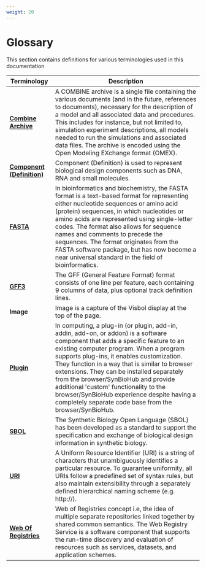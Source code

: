 ```yaml
---
weight: 20
---
```


# Glossary

This section contains definitions for various terminologies used in this documentation

|   Terminology      |     Description         |
|----------------------|----------------------------------|
|  **[Combine Archive](http://co.mbine.org/documents/archive)**  | A COMBINE archive is a single file containing the various documents (and in the future, references to documents), necessary for the description of a model and all associated data and procedures. This includes for instance, but not limited to, simulation experiment descriptions, all models needed to run the simulations and associated data files. The archive is encoded using the Open Modeling EXchange format (OMEX).            |
| **[Component (Definition)](https://dissys.github.io/sbol-owl/sbol-owl.html#ComponentDefinition)** | Component (Definition) is used to represent biological design components such as DNA, RNA and small molecules. |
| **[FASTA](https://en.wikipedia.org/wiki/FASTA_format)**       | In bioinformatics and biochemistry, the FASTA format is a text-based format for representing either nucleotide sequences or amino acid (protein) sequences, in which nucleotides or amino acids are represented using single-letter codes. The format also allows for sequence names and comments to precede the sequences. The format originates from the FASTA software package, but has now become a near universal standard in the field of bioinformatics.|
| **[GFF3](http://asia.ensembl.org/info/website/upload/gff3.html)**       | The GFF (General Feature Format) format consists of one line per feature, each containing 9 columns of data, plus optional track definition lines. |
| **Image**     | Image is a capture of the Visbol display at the top of the page.|
| **[Plugin](https://en.wikipedia.org/wiki/Plug-in_(computing))** | In computing, a plug-in (or plugin, add-in, addin, add-on, or addon) is a software component that adds a specific feature to an existing computer program. When a program supports plug-ins, it enables customization. They function in a way that is similar to browser extensions. They can be installed separately from the browser/SynBioHub and provide additional 'custom' functionality to the browser/SynBioHub experience despite having a completely separate code base from the browser/SynBioHub. |
|  **[SBOL](https://sbolstandard.org/datamodel-about/)**             | The Synthetic Biology Open Language (SBOL) has been developed as a standard to support the specification and exchange of biological design information in synthetic biology.          |
| **[URI](https://en.wikipedia.org/wiki/Uniform_Resource_Identifier)** | A Uniform Resource Identifier (URI) is a string of characters that unambiguously identifies a particular resource. To guarantee uniformity, all URIs follow a predefined set of syntax rules, but also maintain extensibility through a separately defined hierarchical naming scheme (e.g. http://).|
| **[Web Of Registries](https://en.wikipedia.org/wiki/Web_Registry_Service)** | Web of Registries concept i.e, the idea of multiple separate repositories linked together by shared common semantics. The Web Registry Service is a software component that supports the run-time discovery and evaluation of resources such as services, datasets, and application schemes.|